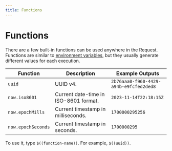 ```yaml
---
title: Functions
---
```


# Functions

There are a few built-in functions can be used anywhere in the Request. Functions are similar to
[environment variables](environments), but they usually generate different values for each execution.

| Function           | Description                           | Example Outputs                        |
|--------------------|---------------------------------------|----------------------------------------|
| `uuid`             | UUID v4.                              | `2b76aaa0-f960-4429-a94b-e9fcfed2ded8` |
| `now.iso8601`      | Current date-time in ISO-8601 format. | `2023-11-14T22:18:15Z`                 |
| `now.epochMills`   | Current timestamp in milliseconds.    | `1700000295256`                        |
| `now.epochSeconds` | Current timestamp in seconds.         | `1700000295`                           |

To use it, type `$((function-name))`. For example, `$((uuid))`.
